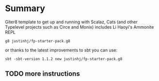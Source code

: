 # Summary 

Giter8 template to get up and running with Scalaz, Cats (and other Typelevel projects such as Circe and Monix) includes Li Haoyi's Ammonite REPL

```
g8 justinhj/fp-starter-pack.g8
```

or thanks to the latest improvements to sbt you can use:

`sbt -sbt-version 1.1.2 new justinhj/fp-starter-pack.g8`

## TODO more instructions

